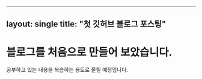 ----
layout: single
title: "첫 깃허브 블로그 포스팅"
----


# 블로그를 처음으로 만들어 보았습니다.
공부하고 있는 내용을 복습하는 용도로 올릴 예정입니다.
